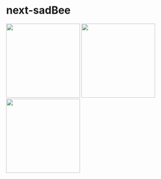 # next-sadBee

<img src="https://user-images.githubusercontent.com/26618280/230276968-b729d762-41a8-4092-a37d-21ba91361c12.jpeg" width=200 height=200>
<img src="https://user-images.githubusercontent.com/26618280/230276975-9962e9ad-33b2-44e1-baff-09d2f70dbeb6.jpeg" width=200 height=200>
<img src="https://user-images.githubusercontent.com/26618280/230276978-18209c19-7356-455e-94bb-603d75b7897d.jpeg" width=200 height=200>

